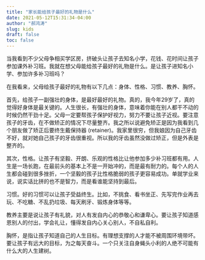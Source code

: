 ```yaml
---
title: "家长能给孩子最好的礼物是什么"
date: 2021-05-12T15:31:34-04:00
author: "郝鸿涛"
slug: kids
draft: false
toc: false
---
```

当我看到不少父母争相买学区房，挤破头让孩子去知名小学，花钱、花时间让孩子参加课外补习班。我就在想父母能给孩子最好的礼物是什么。是让孩子进知名小学、参加许多补习班吗？

在我看来，父母给孩子最好的礼物有以下几点：身体、性格、习惯、教养、胸怀。

首先，给孩子一副强壮的身体，是最好最好的礼物。真的，我今年29岁了，真的觉得好身体是最关键的。人生很长，有强壮的身体，意味着你能在别人都干不动的时候仍然干劲十足。父母一定要帮孩子保护好视力，努力不要让孩子近视。要注意孩子的牙齿，在不做矫正的情况下尽量整齐。我之所以说避免矫正是因为我看到几个朋友做了矫正后要终生戴保持器 (retainer)。我家里很穷，但我娘因为自己牙齿不好，就对她自己孩子的牙齿很重视。所以我的牙齿虽然没做过矫正，但是外表是整齐的。

其次，性格。让孩子有坚毅、开朗、乐观的性格比让他参加多少补习班都有用。人生是一场长跑，在最前头的基本上不是一开始冲的，而是最有耐力的。每个人的人生都会碰到很多挫折，一个坚毅的孩子比性格脆弱的孩子更容易成功。单就学业来说，说实话比拼的也不是智力，而是看谁能坚持到最后。

习惯。好的习惯可以让孩子受益终生。比如，不挑食、看书坐正、先写完作业再去玩、不吃糖、不乱扔垃圾、每天刷牙、锻炼身体等等。

教养主要是说让孩子有礼貌，对人有发自内心的恭敬心和谦卑心。要让孩子知道感恩别人的付出，学会礼让，懂得发自内心关心别人，不自私自利。

胸怀，是指让孩子知道自己的人生目标。有理想支撑的人才能不被周围环境带坏。要让孩子有远大的目标，为之每天奋斗。一个只关注自身蝇头小利的人绝不可能有什么大的人生建树。